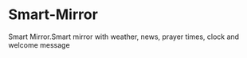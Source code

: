 # Smart-Mirror
Smart Mirror.Smart mirror with weather, news, prayer times, clock and welcome message
